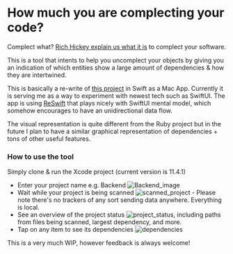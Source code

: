 # How much you are complecting your code? 

Complect what? [Rich Hickey explain us what it is](https://www.youtube.com/watch?v=oytL881p-nQ&t=1320s) to complect your software. 

This is a tool that intents to help you uncomplect your objects
by giving you an indication of which entities show a large amount of dependencies & how they are intertwined. 

This is basically a re-write of [this project](https://github.com/PaulTaykalo/objc-dependency-visualizer) in Swift 
as a Mac App. 
Currently it is serving me as a way to experiment with newest tech such as SwiftUI.
The app is using [ReSwift](https://github.com/ReSwift/ReSwift) that plays nicely with SwiftUI mental model, which 
somehow encourages to have an unidirectional data flow.  

The visual representation is quite different from the Ruby project but in the future I plan to have a similar graphical 
representation of dependencies + tons of other useful features. 

### How to use the tool 

Simply clone & run the Xcode project (current version is 11.4.1)

- Enter your project name 
e.g. Backend 
![Backend_image](https://github.com/Thurman1776-/Uncomplect-us/pull/18/commits/43093f107bf6e5a5f6d55ff1f5277f2bea3571eb#diff-db168aa37356d9bc2145c4a2d4086030)
- Wait while your project is being scanned 
![scanned_project](https://github.com/Thurman1776-/Uncomplect-us/pull/18/commits/43093f107bf6e5a5f6d55ff1f5277f2bea3571eb?short_path=7f4e4c0#diff-7f4e4c00093cfee0a5b4faf2e1afacb0) - Please note there's no trackers of any sort sending data anywhere. Everything is local. 
- See an overview of the project status 
![project_status](https://github.com/Thurman1776-/Uncomplect-us/pull/18/commits/43093f107bf6e5a5f6d55ff1f5277f2bea3571eb?short_path=f0d859c#diff-f0d859cec81765960cb24bdae9168838), including paths from files being scanned, largest dependency, and more. 
- Tap on any item to see its dependencies 
![dependencies](https://github.com/Thurman1776-/Uncomplect-us/pull/18/commits/43093f107bf6e5a5f6d55ff1f5277f2bea3571eb?short_path=0071dc6#diff-0071dc616ba1609f7625ae329ceac245)


This is a very much WIP, however feedback is always welcome! 
